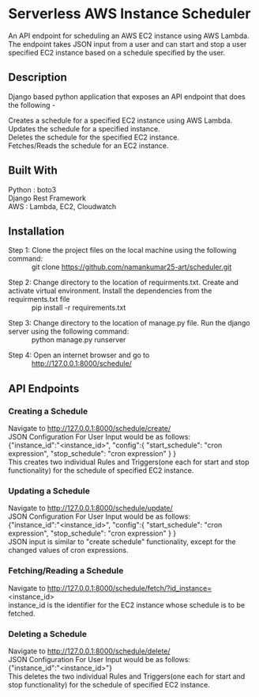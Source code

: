 # Serverless AWS Instance Scheduler

 An API endpoint for scheduling an AWS EC2 instance using AWS Lambda. The endpoint takes JSON input from a user and can start and stop a user specified EC2 
 instance based on a schedule specified by the user.

## Description
Django based python application that exposes an API endpoint that does the following -<br/>

Creates a schedule for a specified EC2 instance using AWS Lambda.<br/>
Updates the schedule for a specified instance.<br/>
Deletes the schedule for the specified EC2 instance.<br/>
Fetches/Reads the schedule for an EC2 instance.

## Built With
Python : boto3<br/>
Django Rest Framework<br/>
AWS : Lambda, EC2, Cloudwatch

## Installation
Step 1: Clone the project files on the local machine using the following command: <br/>
&nbsp;&nbsp;&nbsp;&nbsp;&nbsp;&nbsp;&nbsp;&nbsp;&nbsp;&nbsp;&nbsp; git clone https://github.com/namankumar25-art/scheduler.git<br/>
        
Step 2: Change directory to the location of requirments.txt. Create and activate virtual environment. Install the dependencies from the requirments.txt file<br/>
&nbsp;&nbsp;&nbsp;&nbsp;&nbsp;&nbsp;&nbsp;&nbsp;&nbsp;&nbsp;&nbsp; pip install -r requirements.txt <br/>

Step 3: Change directory to the location of manage.py file. Run the django server using the following command:<br/>
&nbsp;&nbsp;&nbsp;&nbsp;&nbsp;&nbsp;&nbsp;&nbsp;&nbsp;&nbsp;&nbsp; python manage.py runserver

Step 4: Open an internet browser and go to<br/>
&nbsp;&nbsp;&nbsp;&nbsp;&nbsp;&nbsp;&nbsp;&nbsp;&nbsp;&nbsp;&nbsp; http://127.0.0.1:8000/schedule/


## API Endpoints <br/>

### Creating a Schedule<br/>
Navigate to http://127.0.0.1:8000/schedule/create/ <br/>
JSON Configuration For User Input would be as follows: <br/>
{"instance_id":"<instance_id>", "config":{ "start_schedule": "cron expression", "stop_schedule":  "cron expression" } } <br/>
This creates two individual Rules and Triggers(one each for start and stop functionality) for the schedule of specified EC2 instance. <br/>

### Updating a Schedule<br/>
Navigate to http://127.0.0.1:8000/schedule/update/ <br/>
JSON Configuration For User Input would be as follows: <br/>
{"instance_id":"<instance_id>", "config":{ "start_schedule": "cron expression", "stop_schedule":  "cron expression" } } <br/>
JSON input is similar to "create schedule" functionality, except for the changed values of cron expressions. <br/>

### Fetching/Reading a Schedule<br/>
Navigate to http://127.0.0.1:8000/schedule/fetch/?id_instance=<instance_id> <br/>
instance_id is the identifier for the EC2 instance whose schedule is to be fetched. 

### Deleting a Schedule<br/>
Navigate to http://127.0.0.1:8000/schedule/delete/ <br/>
JSON Configuration For User Input would be as follows: <br/>
{"instance_id":"<instance_id>"} <br/>
This deletes the two individual Rules and Triggers(one each for start and stop functionality) for the schedule of specified EC2 instance. <br/>
